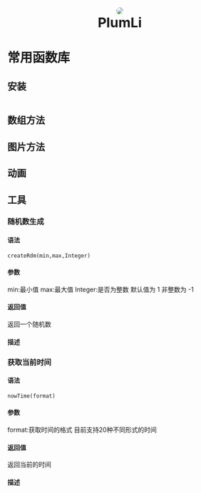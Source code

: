 
<!-- ![](https://gitee.com/Plumliil/images/raw/master/MdPicture/author.png) -->

<div
    align=center
     style="text-align-center"
    >
    <img src="https://gitee.com/Plumliil/images/raw/master/MdPicture/author.png"  style="border-radius:50%">
</div>
<div align=center>
    <a href="https://www.plumli.xyz" style="font-size:30px;font-weight:700;text-decoration: none;" title="PlumLi">PlumLi</a>
</div>
<!-- <h1 style="text-align:center">常用函数库</h1> -->

# 常用函数库

## 安装
~~~javascript

~~~
## 数组方法

## 图片方法

## 动画

## 工具
### 随机数生成
#### 语法
`createRdm(min,max,Integer)`
#### 参数
min:最小值
max:最大值
Integer:是否为整数 默认值为 1 非整数为 -1
#### 返回值
返回一个随机数
#### 描述

### 获取当前时间
#### 语法
`nowTime(format)`
#### 参数
format:获取时间的格式 目前支持20种不同形式的时间
#### 返回值
返回当前的时间
#### 描述